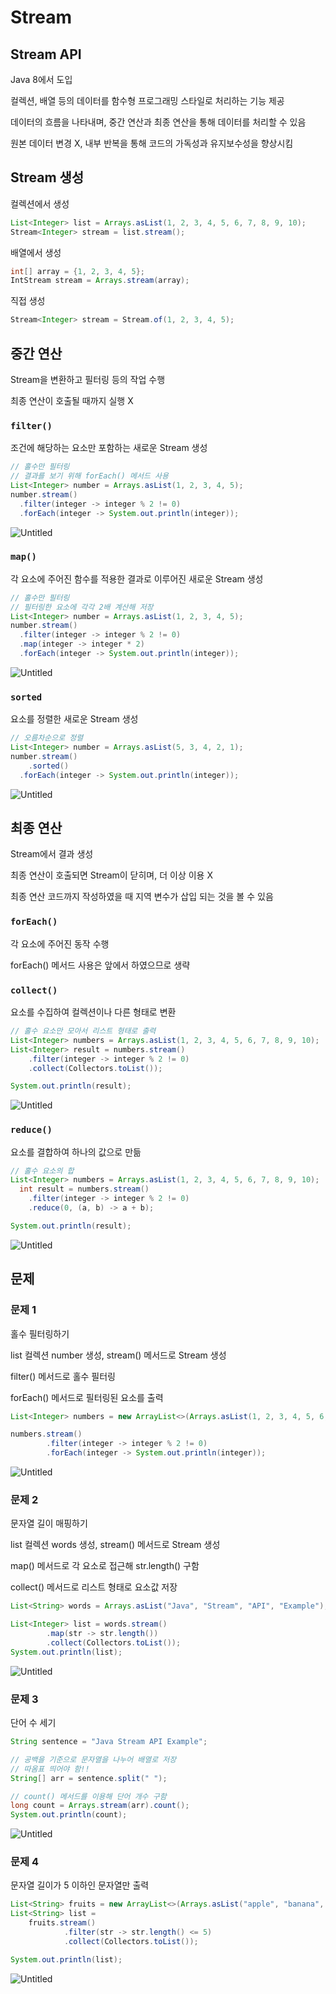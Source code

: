 # Stream

## Stream API

Java 8에서 도입

컬렉션, 배열 등의 데이터를 함수형 프로그래밍 스타일로 처리하는 기능 제공

데이터의 흐름을 나타내며, 중간 연산과 최종 연산을 통해 데이터를 처리할 수 있음

원본 데이터 변경 X, 내부 반복을 통해 코드의 가독성과 유지보수성을 향상시킴

## Stream 생성

컬렉션에서 생성

```java
List<Integer> list = Arrays.asList(1, 2, 3, 4, 5, 6, 7, 8, 9, 10);
Stream<Integer> stream = list.stream();
```

배열에서 생성

```java
int[] array = {1, 2, 3, 4, 5};
IntStream stream = Arrays.stream(array);
```

직접 생성

```java
Stream<Integer> stream = Stream.of(1, 2, 3, 4, 5);
```

## 중간 연산

Stream을 변환하고 필터링 등의 작업 수행

최종 연산이 호출될 때까지 실행 X

### `filter()`

조건에 해당하는 요소만 포함하는 새로운 Stream 생성

```java
// 홀수만 필터링
// 결과를 보기 위해 forEach() 메서드 사용
List<Integer> number = Arrays.asList(1, 2, 3, 4, 5);
number.stream()
  .filter(integer -> integer % 2 != 0)
  .forEach(integer -> System.out.println(integer));
```

![Untitled](https://prod-files-secure.s3.us-west-2.amazonaws.com/e8f11927-b70c-4524-9227-a3efac08e7aa/62d00e75-2533-400a-a526-f1555efa08f6/Untitled.png)

### `map()`

각 요소에 주어진 함수를 적용한 결과로 이루어진 새로운 Stream 생성

```java
// 홀수만 필터링
// 필터링한 요소에 각각 2배 계산해 저장
List<Integer> number = Arrays.asList(1, 2, 3, 4, 5);
number.stream()
  .filter(integer -> integer % 2 != 0)
  .map(integer -> integer * 2)
  .forEach(integer -> System.out.println(integer));
```

![Untitled](https://prod-files-secure.s3.us-west-2.amazonaws.com/e8f11927-b70c-4524-9227-a3efac08e7aa/c3e35a3b-34a9-4faf-80a4-c4f14560497e/Untitled.png)

### `sorted`

요소를 정렬한 새로운 Stream 생성

```java
// 오름차순으로 정렬
List<Integer> number = Arrays.asList(5, 3, 4, 2, 1);
number.stream()
	.sorted()
  .forEach(integer -> System.out.println(integer));
```

![Untitled](https://prod-files-secure.s3.us-west-2.amazonaws.com/e8f11927-b70c-4524-9227-a3efac08e7aa/a173dafb-4a34-4c2d-bcee-748c8dface04/Untitled.png)

## 최종 연산

Stream에서 결과 생성

최종 연산이 호출되면 Stream이 닫히며, 더 이상 이용 X

최종 연산 코드까지 작성하였을 때 지역 변수가 삽입 되는 것을 볼 수 있음

### `forEach()`

각 요소에 주어진 동작 수행

forEach() 메서드 사용은 앞에서 하였으므로 생략

### `collect()`

요소를 수집하여 컬렉션이나 다른 형태로 변환

```java
// 홀수 요소만 모아서 리스트 형태로 출력
List<Integer> numbers = Arrays.asList(1, 2, 3, 4, 5, 6, 7, 8, 9, 10);
List<Integer> result = numbers.stream()
    .filter(integer -> integer % 2 != 0)
    .collect(Collectors.toList());

System.out.println(result);
```

![Untitled](https://prod-files-secure.s3.us-west-2.amazonaws.com/e8f11927-b70c-4524-9227-a3efac08e7aa/e87f5ea5-2076-4860-9cae-8a808d3b0dbb/Untitled.png)

### `reduce()`

요소를 결합하여 하나의 값으로 만듦

```java
// 홀수 요소의 합
List<Integer> numbers = Arrays.asList(1, 2, 3, 4, 5, 6, 7, 8, 9, 10);
  int result = numbers.stream()
    .filter(integer -> integer % 2 != 0)
    .reduce(0, (a, b) -> a + b);

System.out.println(result);
```

![Untitled](https://prod-files-secure.s3.us-west-2.amazonaws.com/e8f11927-b70c-4524-9227-a3efac08e7aa/a0b6e666-2276-4d4c-a4c2-ad490b6390a7/Untitled.png)

## 문제

### 문제 1
홀수 필터링하기

list 컬렉션 number 생성, stream() 메서드로 Stream 생성

filter() 메서드로 홀수 필터링

forEach() 메서드로 필터링된 요소를 출력

```java
List<Integer> numbers = new ArrayList<>(Arrays.asList(1, 2, 3, 4, 5, 6, 7, 8, 9, 10));

numbers.stream()
        .filter(integer -> integer % 2 != 0)
        .forEach(integer -> System.out.println(integer));
```

![Untitled](https://prod-files-secure.s3.us-west-2.amazonaws.com/e8f11927-b70c-4524-9227-a3efac08e7aa/d22154aa-1234-4b74-b6ac-359a60f5dcbf/Untitled.png)

### 문제 2

문자열 길이 매핑하기

list 컬렉션 words 생성, stream() 메서드로 Stream 생성

map() 메서드로 각 요소로 접근해 str.length() 구함

collect() 메서드로 리스트 형태로 요소값 저장

```java
List<String> words = Arrays.asList("Java", "Stream", "API", "Example");

List<Integer> list = words.stream()
        .map(str -> str.length())
        .collect(Collectors.toList());
System.out.println(list);
```

![Untitled](https://prod-files-secure.s3.us-west-2.amazonaws.com/e8f11927-b70c-4524-9227-a3efac08e7aa/8edd934f-b930-4ed8-94f5-f32a8b4c7817/Untitled.png)

### 문제 3

단어 수 세기

```java
String sentence = "Java Stream API Example";

// 공백을 기준으로 문자열을 나누어 배열로 저장
// 따옴표 띄어야 함!!
String[] arr = sentence.split(" ");

// count() 메서드를 이용해 단어 개수 구함
long count = Arrays.stream(arr).count();
System.out.println(count);
```

![Untitled](https://prod-files-secure.s3.us-west-2.amazonaws.com/e8f11927-b70c-4524-9227-a3efac08e7aa/fc554cfa-1f1b-467c-901c-119b41af9792/Untitled.png)

### 문제 4

문자열 길이가 5 이하인 문자열만 출력

```java
List<String> fruits = new ArrayList<>(Arrays.asList("apple", "banana", "melon", "a", "bb"));
List<String> list =
    fruits.stream()
            .filter(str -> str.length() <= 5)
            .collect(Collectors.toList());

System.out.println(list);
```

![Untitled](https://prod-files-secure.s3.us-west-2.amazonaws.com/e8f11927-b70c-4524-9227-a3efac08e7aa/c3ca03dd-a65f-42ac-8238-9b16c5d1ae1d/Untitled.png)